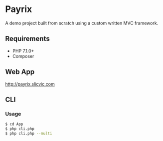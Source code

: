 # Payrix
A demo project built from scratch using a custom written MVC framework.

## Requirements

* PHP 7.1.0+
* Composer

## Web App
http://payrix.slicvic.com

## CLI

### Usage
```sh
$ cd App
$ php cli.php
$ php cli.php --multi
```
